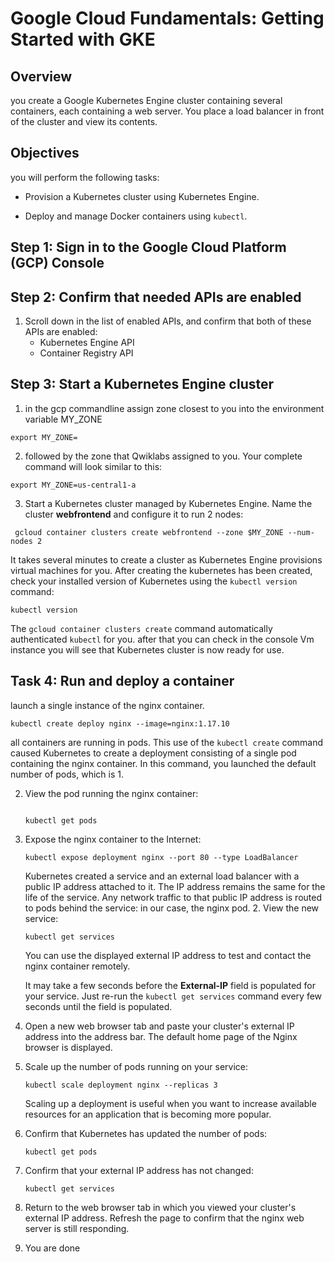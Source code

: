 # Google Cloud Fundamentals: Getting Started with GKE
## Overview
you create a Google Kubernetes Engine cluster containing several containers, each containing a web server. You place a load balancer in front of the cluster and view its contents.

## Objectives
you will perform the following tasks:

-   Provision a  Kubernetes cluster using  Kubernetes Engine.
    
-   Deploy and manage Docker containers using  `kubectl`.

## Step  1: Sign in to the Google Cloud Platform (GCP) Console
## Step 2: Confirm that needed APIs are enabled
1.  Scroll down in the list of enabled APIs, and confirm that both of these APIs are enabled:
    -   Kubernetes Engine API
    -   Container Registry API
## Step 3: Start a Kubernetes Engine cluster
1.  in the gcp commandline assign zone closest to you into the environment variable MY_ZONE
```
export MY_ZONE=
```
2. followed by the zone that Qwiklabs assigned to you. Your complete command will look similar to this:
```
export MY_ZONE=us-central1-a
```
3.  Start a Kubernetes cluster managed by Kubernetes Engine. Name the cluster  **webfrontend**  and configure it to run 2 nodes:
   ```
    gcloud container clusters create webfrontend --zone $MY_ZONE --num-nodes 2

```
It takes several minutes to create a cluster as Kubernetes Engine provisions virtual machines for you.
After creating the kubernetes has been created, check your installed version of Kubernetes using the  `kubectl version`  command:
```
kubectl version
```

The  `gcloud container clusters create`  command automatically authenticated  `kubectl`  for you.
after that you can check in the console Vm instance you will see that Kubernetes cluster is now ready for use.

## Task 4: Run and deploy a container
launch a single instance of the nginx container.
```
kubectl create deploy nginx --image=nginx:1.17.10
```

all containers are running in pods. This use of the  `kubectl create`  command caused Kubernetes to create a deployment consisting of a single pod containing the nginx container. In this command, you launched the default number of pods, which is 1.

2.  View the pod running the nginx container:
       ```
        
    kubectl get pods
     ```
    
3.  Expose the nginx container to the Internet:
    
    ```
    kubectl expose deployment nginx --port 80 --type LoadBalancer
    
    ```
    
    Kubernetes created a service and an external load balancer with a public IP address attached to it. The IP address remains the same for the life of the service. Any network traffic to that public IP address is routed to pods behind the service: in our case, the nginx pod.
    2.  View the new service:
    
    ```
    kubectl get services
    
    ```
    
    You can use the displayed external IP address to test and contact the nginx container remotely.
    
    It may take a few seconds before the  **External-IP**  field is populated for your service. Just re-run the  `kubectl get services`  command every few seconds until the field is populated.
    
4.  Open a new web browser tab and paste your cluster's external IP address into the address bar. The default home page of the Nginx browser is displayed.
    
5.  Scale up the number of pods running on your service:
    
    ```
    kubectl scale deployment nginx --replicas 3
    
    ```
    
    Scaling up a deployment is useful when you want to increase available resources for an application that is becoming more popular.
    
6.  Confirm that Kubernetes has updated the number of pods:
    
    ```
    kubectl get pods
    
    ```
    
7.  Confirm that your external IP address has not changed:
    
    ```
    kubectl get services
    
    ```
    
8.  Return to the web browser tab in which you viewed your cluster's external IP address. Refresh the page to confirm that the nginx web server is still responding.
9. You are done